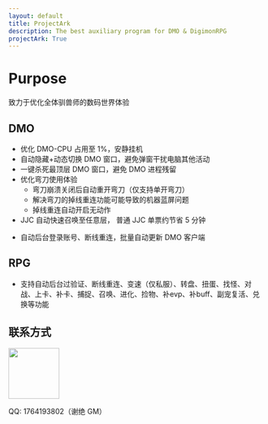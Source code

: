 ```yaml
---
layout: default
title: ProjectArk
description: The best auxiliary program for DMO & DigimonRPG
projectArk: True
---
```

# Purpose
致力于优化全体驯兽师的数码世界体验
## DMO
- 优化 DMO-CPU 占用至 1%，安静挂机
- 自动隐藏+动态切换 DMO 窗口，避免弹窗干扰电脑其他活动
- 一键杀死最顶层 DMO 窗口，避免 DMO 进程残留
- 优化弯刀使用体验
    - 弯刀崩溃关闭后自动重开弯刀（仅支持单开弯刀）
    - 解决弯刀的掉线重连功能可能导致的机器蓝屏问题
    - 掉线重连自动开启无动作
- JJC 自动快速召唤至任意层， 普通 JJC 单票约节省 5 分钟
<!--     - 指定层停止并转入 DATS 参与战斗 -->
- 自动后台登录账号、断线重连，批量自动更新 DMO 客户端

<!--  
- 自动截胡 Decode-II 扭蛋机，**仅限北美服**
    - 功能：一键后台托管，支持断线重连
    - 出货率：dcode2:hbu5 出货率约为 1.2:1
    - 出货量：hbu5 每日出货量约为 60~100
-->
## RPG
- 支持自动后台过验证、断线重连、变速（仅私服）、转盘、扭蛋、找怪、对战、上卡、补卡、捕捉、召唤、进化、捡物、补evp、补buff、副宠复活、兑换等功能

## 联系方式

<img src="{{site.cdn}}/resource/me.jpg" width="100" height="100">

<p>QQ: 1764193802（谢绝 GM）</p>


